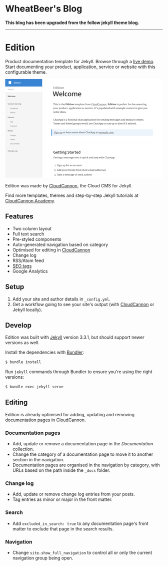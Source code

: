 # WheatBeer's Blog

**This blog has been upgraded from the follow jekyll theme blog.** 

***

# Edition

Product documentation template for Jekyll. Browse through a [live demo](https://long-pig.cloudvent.net/).
Start documenting your product, application, service or website with this configurable theme.

![Edition template screenshot](images/_screenshot.png)

Edition was made by [CloudCannon](http://cloudcannon.com/), the Cloud CMS for Jekyll.

Find more templates, themes and step-by-step Jekyll tutorials at [CloudCannon Academy](https://learn.cloudcannon.com/).

## Features

* Two column layout
* Full text search
* Pre-styled components
* Auto-generated navigation based on category
* Optimised for editing in [CloudCannon](http://cloudcannon.com/)
* Change log
* RSS/Atom feed
* [SEO tags](https://github.com/jekyll/jekyll-seo-tag)
* Google Analytics

## Setup

1. Add your site and author details in `_config.yml`.
2. Get a workflow going to see your site's output (with [CloudCannon](https://app.cloudcannon.com/) or Jekyll locally).

## Develop

Edition was built with [Jekyll](http://jekyllrb.com/) version 3.3.1, but should support newer versions as well.

Install the dependencies with [Bundler](http://bundler.io/):

~~~bash
$ bundle install
~~~

Run `jekyll` commands through Bundler to ensure you're using the right versions:

~~~bash
$ bundle exec jekyll serve
~~~

## Editing

Edition is already optimised for adding, updating and removing documentation pages in CloudCannon.

### Documentation pages

* Add, update or remove a documentation page in the *Documentation* collection.
* Change the category of a documentation page to move it to another section in the navigation.
* Documentation pages are organised in the navigation by category, with URLs based on the path inside the `_docs` folder.

### Change log

* Add, update or remove change log entries from your posts.
* Tag entries as minor or major in the front matter.

### Search

* Add `excluded_in_search: true` to any documentation page's front matter to exclude that page in the search results.

### Navigation

* Change `site.show_full_navigation` to control all or only the current navigation group being open.
